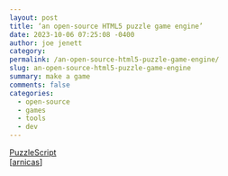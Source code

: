 ```yaml
---
layout: post
title: ‘an open-source HTML5 puzzle game engine’
date: 2023-10-06 07:25:08 -0400
author: joe jenett
category: 
permalink: /an-open-source-html5-puzzle-game-engine/
slug: an-open-source-html5-puzzle-game-engine
summary: make a game
comments: false
categories:
  - open-source
  - games
  - tools
  - dev
---
```

<a title="PuzzleScript" href="https://www.puzzlescript.net/">PuzzleScript</a><br>[<a href="https://pinboard.in/u:arnicas">arnicas</a>]

<a style="display:none;" href="https://brid.gy/publish/mastodon"><small>(cross-posted to mastodon)</small></a>